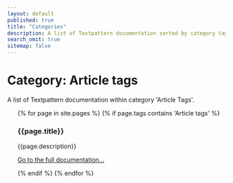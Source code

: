 ```yaml
---
layout: default
published: true
title: "Categories"
description: A list of Textpattern documentation sorted by category tag.
search_omit: true
sitemap: false
---
```


# Category: Article tags

A list of Textpattern documentation within category 'Article Tags'.

<ul>
    {% for page in site.pages %}
        {% if page.tags contains 'Article tags' %}
            <article>
                <h3>{{page.title}}</h3>
                <p>{{page.description}}</p>
                <p><a href="{{page.url}}">Go to the full documentation...</a></p>
            </article>
        {% endif %}
    {% endfor %}
</ul>
